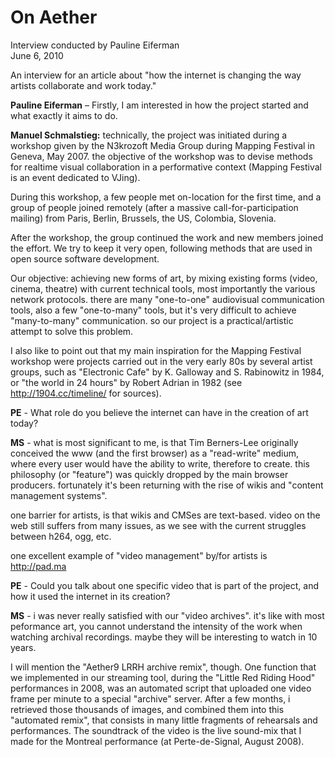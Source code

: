 # On Aether

Interview conducted by Pauline Eiferman     
June 6, 2010

An interview for an article about "how the internet is changing the way artists collaborate and work today."

**Pauline Eiferman** – Firstly, I am interested in how the project started and what exactly it aims to do.

**Manuel Schmalstieg:** technically, the project was initiated during a  workshop given by the N3krozoft Media Group during Mapping Festival in Geneva, May 2007. the objective of the workshop was to devise methods for realtime visual collaboration in a performative context (Mapping Festival is an event dedicated to VJing).

During this workshop, a few people met on-location for the first time, and a group of people joined remotely (after a massive call-for-participation mailing) from Paris, Berlin, Brussels, the US, Colombia, Slovenia.

After the workshop, the group continued the work and new members joined the effort. We try to keep it very open, following methods that are used in open source software development.

Our objective: achieving new forms of art, by mixing existing forms (video, cinema, theatre) with current technical tools, most importantly the various network protocols. there are many "one-to-one" audiovisual communication tools, also a few "one-to-many" tools, but it's very difficult to achieve "many-to-many" communication. so our project is a practical/artistic attempt to solve this problem.

I also like to point out that my main inspiration for the Mapping Festival workshop were projects carried out in the very early 80s by several artist groups, such as "Electronic Cafe" by K. Galloway and S. Rabinowitz in 1984, or "the world in 24 hours" by Robert Adrian in 1982 (see http://1904.cc/timeline/ for sources).

**PE** - What role do you believe the internet can have in the creation of art today?

**MS** - what is most significant to me, is that Tim Berners-Lee originally conceived the www (and the first browser) as a "read-write" medium, where every user would have the ability to write, therefore to create. this philosophy (or "feature") was quickly dropped by the main browser producers. fortunately it's been returning with the rise of wikis and "content management systems".

one barrier for artists, is that wikis and CMSes are text-based. video on the web still suffers from many issues, as we see with the current struggles between h264, ogg, etc.

one excellent example of "video management" by/for artists is http://pad.ma

**PE** - Could you talk about one specific video that is part of the project,
and how it used the internet in its creation?

**MS** - i was never really satisfied with our "video archives". it's like with most peformance art, you cannot understand the intensity of the work when watching archival recordings. maybe they will be interesting to watch in 10 years.

I will mention the "Aether9 LRRH archive remix", though. One function that we implemented in our streaming tool, during the "Little Red Riding Hood" performances in 2008, was an automated script that uploaded one video frame per minute to a special "archive" server. 
After a few months, i retrieved those thousands of images, and combined them into this "automated remix", that consists in many little fragments of rehearsals and performances. The soundtrack of the video is the live sound-mix that I made for the Montreal performance (at Perte-de-Signal, August 2008).